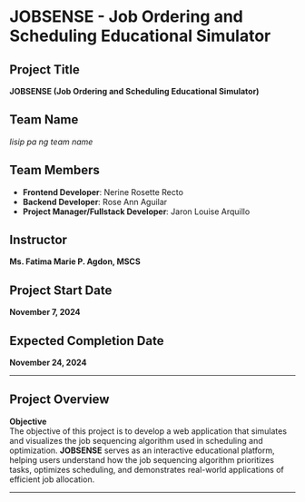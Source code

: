 # JOBSENSE - Job Ordering and Scheduling Educational Simulator

## Project Title
**JOBSENSE (Job Ordering and Scheduling Educational Simulator)**

## Team Name
*Iisip pa ng team name*

## Team Members
- **Frontend Developer**: Nerine Rosette Recto
- **Backend Developer**: Rose Ann Aguilar
- **Project Manager/Fullstack Developer**: Jaron Louise Arquillo

## Instructor
**Ms. Fatima Marie P. Agdon, MSCS**

## Project Start Date
**November 7, 2024**

## Expected Completion Date
**November 24, 2024**

---

## Project Overview

**Objective**  
The objective of this project is to develop a web application that simulates and visualizes the job sequencing algorithm used in scheduling and optimization. **JOBSENSE** serves as an interactive educational platform, helping users understand how the job sequencing algorithm prioritizes tasks, optimizes scheduling, and demonstrates real-world applications of efficient job allocation.

---

